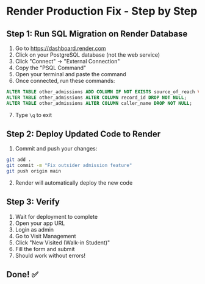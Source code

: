 # Render Production Fix - Step by Step

## Step 1: Run SQL Migration on Render Database

1. Go to https://dashboard.render.com
2. Click on your PostgreSQL database (not the web service)
3. Click "Connect" → "External Connection"
4. Copy the "PSQL Command" 
5. Open your terminal and paste the command
6. Once connected, run these commands:

```sql
ALTER TABLE other_admissions ADD COLUMN IF NOT EXISTS source_of_reach VARCHAR(200);
ALTER TABLE other_admissions ALTER COLUMN record_id DROP NOT NULL;
ALTER TABLE other_admissions ALTER COLUMN caller_name DROP NOT NULL;
```

7. Type `\q` to exit

## Step 2: Deploy Updated Code to Render

1. Commit and push your changes:

```bash
git add .
git commit -m "Fix outsider admission feature"
git push origin main
```

2. Render will automatically deploy the new code

## Step 3: Verify

1. Wait for deployment to complete
2. Open your app URL
3. Login as admin
4. Go to Visit Management
5. Click "New Visited (Walk-in Student)"
6. Fill the form and submit
7. Should work without errors!

## Done! ✅
